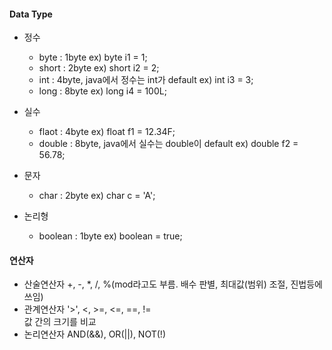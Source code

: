 #### Data Type  
  - 정수  
    - byte : 1byte ex) byte i1 = 1;  
    - short : 2byte ex) short i2 = 2;  
    - int : 4byte, java에서 정수는 int가 default ex) int i3 = 3;  
    - long : 8byte ex) long i4 = 100L;  
    
  - 실수  
    - flaot : 4byte ex) float f1 = 12.34F;  
    - double : 8byte, java에서 실수는 double이 default ex) double f2 = 56.78;  
    
  - 문자  
    - char : 2byte ex) char c = 'A';  
    
  - 논리형  
    - boolean : 1byte ex) boolean = true;  


#### 연산자
  - 산술연산자 
    +, -, *, /, %(mod라고도 부름. 배수 판별, 최대값(범위) 조절, 진법등에 쓰임)  
  - 관계연산자
    '>', <, >=, <=, ==, !=  
    값 간의 크기를 비교  
  - 논리연산자
    AND(&&), OR(||), NOT(!)
